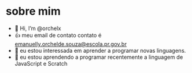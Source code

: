 # sobre mim

- 👋 Hi, I’m @orchelx
- :+1: meu email de contato contato  é emanuelly.orchelde.souza@escola.pr.gov.br
- 👀 eu estou interessada em aprender a programar novas linguagens.
- 🌱 eu estou aprendendo a programar recentemente a linguagem de JavaScript e Scratch


